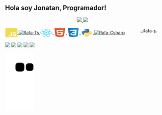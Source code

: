 ## Hola soy Jonatan, Programador!
<div align="center">
  <a href="https://github.com/JonatanAlexisYanezRivas">
  <img height="180em" src="https://github-readme-stats.vercel.app/api?username=JonatanAlexisYanezRivas&show_icons=true&theme=tokyonight&include_all_commits=true&count_private=true"/>
  <img height="180em" src="https://github-readme-stats.vercel.app/api/top-langs/?username=JonatanAlexisYanezRivas&layout=compact&langs_count=7&theme=tokyonight"/>
</div>

  
<div style="display: inline_block"><br>
  <img align="center" alt="Rafa-Js" height="30" width="40" src="https://raw.githubusercontent.com/devicons/devicon/master/icons/javascript/javascript-plain.svg">
  <img align="center" alt="Rafa-Ts" height="30" width="40" src="https://cdn.jsdelivr.net/gh/devicons/devicon/icons/java/java-original-wordmark.svg">
  <img align="center" alt="Rafa-React" height="30" width="40" src="https://raw.githubusercontent.com/devicons/devicon/master/icons/react/react-original.svg">
  <img align="center" alt="Rafa-HTML" height="30" width="40" src="https://raw.githubusercontent.com/devicons/devicon/master/icons/html5/html5-original.svg">
  <img align="center" alt="Rafa-CSS" height="30" width="40" src="https://raw.githubusercontent.com/devicons/devicon/master/icons/css3/css3-original.svg">
  <img align="center" alt="Rafa-Python" height="30" width="40" src="https://raw.githubusercontent.com/devicons/devicon/master/icons/python/python-original.svg">
  <img align="center" alt="Rafa-Csharp" height="30" width="40" src="https://cdn.jsdelivr.net/gh/devicons/devicon/icons/mysql/mysql-original.svg">
  <img align="right" alt="Rafa-pic" height="150" style="border-radius:50px;" src="https://instagram.fmex1-2.fna.fbcdn.net/v/t51.2885-19/s150x150/72285575_495716107820448_7874279674824622080_n.jpg?_nc_ht=instagram.fmex1-2.fna.fbcdn.net&_nc_cat=100&_nc_ohc=2ure8HZPdj8AX90Ov_D&edm=ALQROFkBAAAA&ccb=7-4&oh=00_AT8iWaqJBowGIQ75IwMn7C-DNwVLF5gQTVDUvoOm_IVMNw&oe=61F502DE&_nc_sid=30a2ef">
</div>
  <br/>
  <div> 
  <a href="https://www.youtube.com/channel/UCHPQuKgrneyPWpEKRlaCsVA" target="_blank"><img src="https://img.shields.io/badge/YouTube-FF0000?style=for-the-badge&logo=youtube&logoColor=white" target="_blank"></a>
  <a href="https://www.instagram.com/alexis7n7r" target="_blank"><img src="https://img.shields.io/badge/-Instagram-%23E4405F?style=for-the-badge&logo=instagram&logoColor=white" target="_blank"></a>
 <a href="https://discord.gg/fjQTRnvX" target="_blank"><img src="https://img.shields.io/badge/Discord-7289DA?style=for-the-badge&logo=discord&logoColor=white" target="_blank"></a> 
  <a href = "mailto:JonatanALexisIngSistemas@outlook.com"><img src="https://img.shields.io/badge/-Gmail-%23333?style=for-the-badge&logo=gmail&logoColor=white" target="_blank"></a>
  <a href="https://www.linkedin.com/in/jonatan-alexis-yañez-rivas-b73856211/" target="_blank"><img src="https://img.shields.io/badge/-LinkedIn-%230077B5?style=for-the-badge&logo=linkedin&logoColor=white" target="_blank"></a> 
 
  ![Snake animation](https://github.com/rafaballerini/rafaballerini/blob/output/github-contribution-grid-snake.svg)
 
</div>
